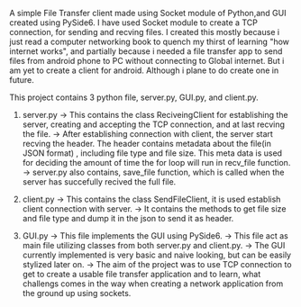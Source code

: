 A simple File Transfer client made using Socket module of Python,and GUI created using PySide6.
I have used Socket module to create a TCP connection, for sending and recving files.
I created this mostly because i just read a computer networking book to quench my thirst of learning "how internet works", and partially because i needed a file transfer app to send
files from android phone to PC without connecting to Global internet. But i am yet to create a client for android. Although i plane to do create one in future.

This project contains 3 python file, server.py, GUI.py, and client.py.
1) server.py
  -> This contains the class ReciveingClient for establishing the server, creating and accepting the TCP connection, and at last recving the file.
  -> After establishing connection with client, the server start recving the header. The header contains metadata about the file(in JSON format) , including file type and file size.
   This meta data is used for deciding the amount of time the for loop will run in recv_file function.
  -> server.py also contains, save_file function, which is called when the server has succefully recived the full file.

2) client.py
  -> This contains the class SendFileClient, it is used establish client connection with server.
  -> It contains the methods to get file size and file type and dump it in the json to send it as header.

3) GUI.py
   -> This file implements the GUI using PySide6.
   -> This file act as main file utilizing classes from both server.py and client.py.
   -> The GUI currently implemented is very basic and naive looking, but can be easily stylized later on.
   -> The aim of the project was to use TCP connection to get to create a usable file transfer application and to learn, what challengs comes in the way when creating a network application
       from the ground up using sockets.
